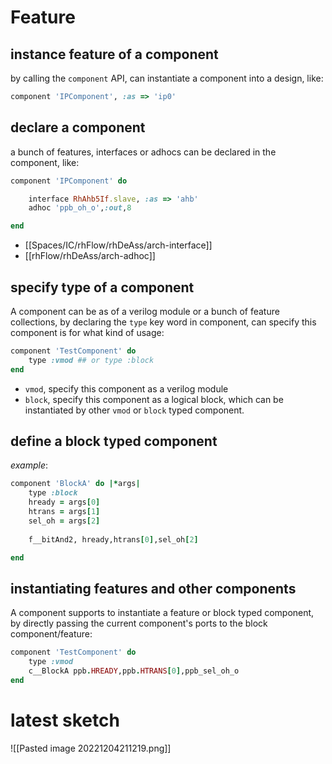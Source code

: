 # Feature
## instance feature of a component
by calling the `component` API, can instantiate a component into a design, like:
```ruby
component 'IPComponent', :as => 'ip0'
```
## declare a component
a bunch of features, interfaces or adhocs can be declared in the component, like:
```ruby
component 'IPComponent' do

	interface RhAhb5If.slave, :as => 'ahb'
	adhoc 'ppb_oh_o',:out,8

end
```
- [[Spaces/IC/rhFlow/rhDeAss/arch-interface]]
- [[rhFlow/rhDeAss/arch-adhoc]]

## specify type of a component
A component can be as of a verilog module or a bunch of feature collections, by declaring the `type` key word in component, can specify this component is for what kind of usage:
```ruby
component 'TestComponent' do
	type :vmod ## or type :block
end
```
- `vmod`, specify this component as a verilog module
- `block`, specify this component as a logical block, which can be instantiated by other `vmod` or `block` typed component.
## define a block typed component
*example*:
```ruby
component 'BlockA' do |*args|
	type :block
	hready = args[0]
	htrans = args[1]
	sel_oh = args[2]
	
	f__bitAnd2, hready,htrans[0],sel_oh[2]

end
```
## instantiating features and other components
A component supports to instantiate a feature or block typed component, by directly passing the current component's ports to the block component/feature:
```ruby
component 'TestComponent' do
	type :vmod
	c__BlockA ppb.HREADY,ppb.HTRANS[0],ppb_sel_oh_o
end
```

# latest sketch
![[Pasted image 20221204211219.png]]